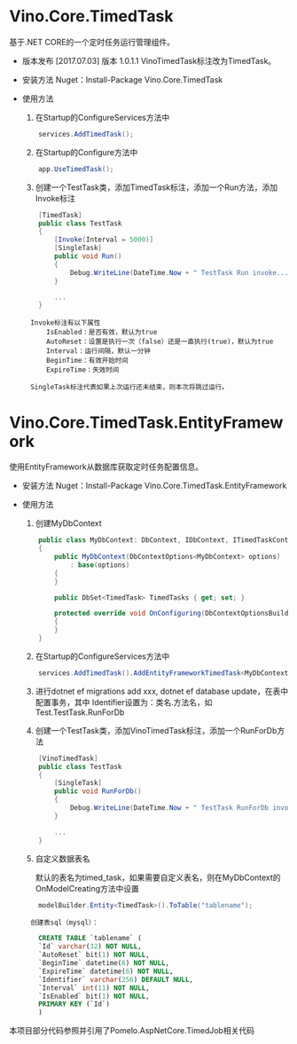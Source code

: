 # Vino.Core.TimedTask
基于.NET CORE的一个定时任务运行管理组件。

* 版本发布
    [2017.07.03] 版本 1.0.1.1
        VinoTimedTask标注改为TimedTask。


* 安装方法
Nuget：Install-Package Vino.Core.TimedTask

* 使用方法
    1. 在Startup的ConfigureServices方法中
    ```c#
        services.AddTimedTask();
    ```

    2. 在Startup的Configure方法中
    ```c#
        app.UseTimedTask();
    ```

    3. 创建一个TestTask类，添加TimedTask标注，添加一个Run方法，添加Invoke标注
    ```c#
        [TimedTask]
        public class TestTask
        {
            [Invoke(Interval = 5000)]
            [SingleTask]
            public void Run()
            {
                Debug.WriteLine(DateTime.Now + " TestTask Run invoke...");
            }

            ...
        }
    ```
        Invoke标注有以下属性
            IsEnabled：是否有效，默认为true
            AutoReset：设置是执行一次（false）还是一直执行(true)，默认为true
            Interval：运行间隔，默认一分钟
            BeginTime：有效开始时间
            ExpireTime：失效时间

        SingleTask标注代表如果上次运行还未结束，则本次将跳过运行。


# Vino.Core.TimedTask.EntityFramework
使用EntityFramework从数据库获取定时任务配置信息。

* 安装方法
Nuget：Install-Package Vino.Core.TimedTask.EntityFramework

* 使用方法
    1. 创建MyDbContext
    ```c#
        public class MyDbContext: DbContext, IDbContext, ITimedTaskContext
        {
            public MyDbContext(DbContextOptions<MyDbContext> options)
                : base(options)
            {
            }

            public DbSet<TimedTask> TimedTasks { get; set; }

            protected override void OnConfiguring(DbContextOptionsBuilder optionsBuilder)
            {
            }
        }
    ```

    2. 在Startup的ConfigureServices方法中
    ```c#
        services.AddTimedTask().AddEntityFrameworkTimedTask<MyDbContext>();
    ```
    3. 进行dotnet ef migrations add xxx, dotnet ef database update，在表中配置事务，其中
        Identifier设置为：类名.方法名，如Test.TestTask.RunForDb
    
    4. 创建一个TestTask类，添加VinoTimedTask标注，添加一个RunForDb方法
    ```c#
        [VinoTimedTask]
        public class TestTask
        {
            [SingleTask]
            public void RunForDb()
            {
                Debug.WriteLine(DateTime.Now + " TestTask RunForDb invoke...");
            }

            ...
        }
    ```
    5. 自定义数据表名
        <p>默认的表名为timed_task，如果需要自定义表名，则在MyDbContext的OnModelCreating方法中设置</p>
    ```c#
        modelBuilder.Entity<TimedTask>().ToTable("tablename");
    ```
        创建表sql（mysql）：
    ```sql
        CREATE TABLE `tablename` (
        `Id` varchar(32) NOT NULL,
        `AutoReset` bit(1) NOT NULL,
        `BeginTime` datetime(6) NOT NULL,
        `ExpireTime` datetime(6) NOT NULL,
        `Identifier` varchar(256) DEFAULT NULL,
        `Interval` int(11) NOT NULL,
        `IsEnabled` bit(1) NOT NULL,
        PRIMARY KEY (`Id`)
        )
    ```
本项目部分代码参照并引用了Pomelo.AspNetCore.TimedJob相关代码